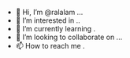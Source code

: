 - 👋 Hi, I’m @ralalam ...
- 👀 I’m interested in ..
- 🌱 I’m currently learning .
- 💞️ I’m looking to collaborate on ...
- 📫 How to reach me .

<!---
ralalam/ralalam is a ✨ special ✨ repository because its `README.md` (this file) appears on your GitHub profile.
You can click the Preview link to take a look at your changes.
--->
